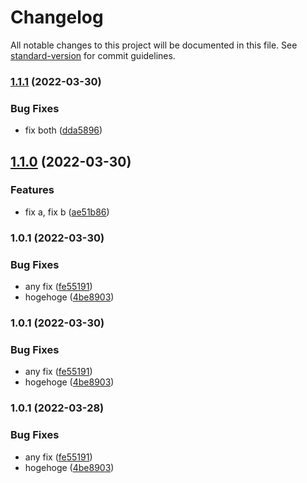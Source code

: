# Changelog

All notable changes to this project will be documented in this file. See [standard-version](https://github.com/conventional-changelog/standard-version) for commit guidelines.

### [1.1.1](https://github.com/tom-256/nx-poc/compare/server-b/v1.1.0...server-b/v1.1.1) (2022-03-30)


### Bug Fixes

* fix both ([dda5896](https://github.com/tom-256/nx-poc/commit/dda5896cc563622091d200a359ff85bf55f63fe0))

## [1.1.0](https://github.com/tom-256/nx-poc/compare/server-b/v1.0.1...server-b/v1.1.0) (2022-03-30)


### Features

* fix a, fix b ([ae51b86](https://github.com/tom-256/nx-poc/commit/ae51b8633b88ba0cf5dc30ef3bb15270b2d75f80))

### 1.0.1 (2022-03-30)


### Bug Fixes

* any fix ([fe55191](https://github.com/tom-256/nx-poc/commit/fe55191bc33f6f42455b17dc189bb46e9f7b5154))
* hogehoge ([4be8903](https://github.com/tom-256/nx-poc/commit/4be890317fa392e456e71172731a5f43dab67702))

### 1.0.1 (2022-03-30)


### Bug Fixes

* any fix ([fe55191](https://github.com/tom-256/nx-poc/commit/fe55191bc33f6f42455b17dc189bb46e9f7b5154))
* hogehoge ([4be8903](https://github.com/tom-256/nx-poc/commit/4be890317fa392e456e71172731a5f43dab67702))

### 1.0.1 (2022-03-28)


### Bug Fixes

* any fix ([fe55191](https://github.com/tom-256/nx-express/commit/fe55191bc33f6f42455b17dc189bb46e9f7b5154))
* hogehoge ([4be8903](https://github.com/tom-256/nx-express/commit/4be890317fa392e456e71172731a5f43dab67702))
